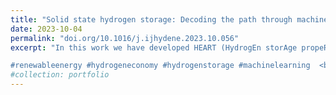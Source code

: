```yaml
---
title: "Solid state hydrogen storage: Decoding the path through machine learning"
date: 2023-10-04
permalink: "doi.org/10.1016/j.ijhydene.2023.10.056"
excerpt: "In this work we have developed HEART (HydrogEn storAge propeRty predicTor), a machine learning framework to discover new metal alloys for efficient hydrogen storage. Our framework includes two ML models that predict the HYdrogen Storage capaciTy as function of temperature (HYST) and the enTHalpy of hydride fORmation (THOR) of multi-component metal alloys. These models helps us to explore millions of possibilities and identify promising materials for hydrogen storage, accelerating the path towards a sustainable future. 

#renewableenergy #hydrogeneconomy #hydrogenstorage #machinelearning  <br/><img src='/images/GraphAbstractFinal(PaperSize).png'>"
#collection: portfolio
---
```


[](https://scholar.google.com/citations?view_op=view_citation&hl=en&user=EySzJqUAAAAJ&citation_for_view=EySzJqUAAAAJ:UeHWp8X0CEIC)
